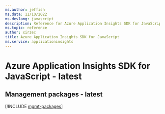 ```yaml
---
ms.author: jeffish
ms.data: 11/10/2022
ms.devlang: javascript
description: Reference for Azure Application Insights SDK for JavaScript
ms.topic: reference
author: xirzec
title: Azure Application Insights SDK for JavaScript
ms.service: applicationinsights
---
```

# Azure Application Insights SDK for JavaScript - latest

## Management packages - latest
[!INCLUDE [mgmt-packages](application-insights-mgmt-index.md)]